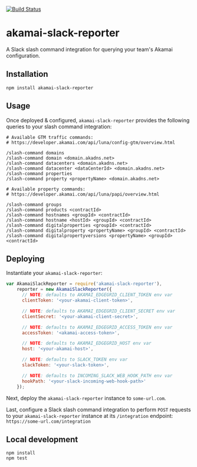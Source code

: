 [![Build Status](https://travis-ci.org/Comcast/akamai-slack-reporter.svg?branch=master)](https://travis-ci.org/Comcast/akamai-slack-reporter)

# akamai-slack-reporter

A Slack slash command integration for querying your team's Akamai configuration.

## Installation

```
npm install akamai-slack-reporter
```

## Usage

Once deployed & configured, `akamai-slack-reporter` provides the following queries to your slash command integration:

```
# Available GTM traffic commands:
# https://developer.akamai.com/api/luna/config-gtm/overview.html

/slash-command domains
/slash-command domain <domain.akadns.net>
/slash-command datacenters <domain.akadns.net>
/slash-command datacenter <dataCenterId> <domain.akadns.net>
/slash-command properties
/slash-command property <propertyName> <domain.akadns.net>

# Available property commands:
# https://developer.akamai.com/api/luna/papi/overview.html

/slash-command groups
/slash-command products <contractId>
/slash-command hostnames <groupId> <contractId>
/slash-command hostname <hostId> <groupId> <contractId>
/slash-command digitalproperties <groupId> <contractId>
/slash-command digitalproperty <propertyName> <groupId> <contractId>
/slash-command digitalpropertyversions <propertyName> <groupId> <contractId>
```

## Deploying

Instantiate your `akamai-slack-reporter`:

```javascript
var AkamaiSlackReporter = require('akamai-slack-reporter'),
    reporter = new AkamaiSlackReporter({
      // NOTE: defaults to AKAMAI_EDGEGRID_CLIENT_TOKEN env var
      clientToken: '<your-akamai-client-token>',

      // NOTE: defaults to AKAMAI_EDGEGRID_CLIENT_SECRET env var
      clientSecret: '<your-akamai-client-secret>',

      // NOTE: defaults to AKAMAI_EDGEGRID_ACCESS_TOKEN env var
      accessToken: '<akamai-access-token>',

      // NOTE: defaults to AKAMAI_EDGEGRID_HOST env var
      host: '<your-akamai-host>',

      // NOTE: defaults to SLACK_TOKEN env var
      slackToken: '<your-slack-token>',

      // NOTE: defaults to INCOMING_SLACK_WEB_HOOK_PATH env var
      hookPath: '<your-slack-incoming-web-hook-path>'
    });
```

Next, deploy the `akamai-slack-reporter` instance to `some-url.com`.

Last, configure a Slack slash command integration to perform `POST` requests to
your `akamai-slack-reporter` instance at its `/integration` endpoint: `https://some-url.com/integration`

## Local development

```
npm install
npm test
```
